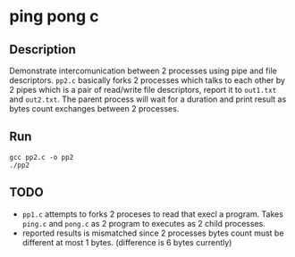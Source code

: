 # ping pong c

## Description

Demonstrate intercomunication between 2 processes using pipe and file descriptors.
`pp2.c` basically forks 2 processes which talks to each other by 2 pipes which is a pair of read/write file descriptors, report it to `out1.txt` and `out2.txt`.
The parent process will wait for a duration and print result as bytes count exchanges between 2 processes.


## Run

```
gcc pp2.c -o pp2
./pp2
```

## TODO

+ `pp1.c` attempts to forks 2 proceses to read that execl a program. Takes `ping.c` and `pong.c` as 2 program to executes as 2 child processes.
+ reported results is mismatched since 2 processes bytes count must be different at most 1 bytes. (difference is 6 bytes currently)
